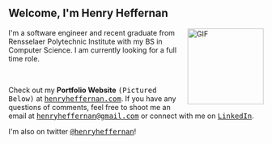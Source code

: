 <h2>Welcome, I'm Henry Heffernan 
</h2>
 
<a href="https://henryheffernan.com/"><img align="right" alt="GIF" width="150" src="https://cdn.discordapp.com/attachments/472252022456844288/972721337355354132/forhire.png" /></a>
<p>I'm a software engineer and recent graduate from Rensselaer Polytechnic Institute with my BS in Computer Science. I am currently looking for a full time role.</p>
<br>
<p>Check out my <b>Portfolio Website</b> <samp>(Pictured Below)</samp> at <a href="https://henryheffernan.com/"><samp>henryheffernan.com</samp></a>. If you have any questions of comments, feel free to shoot me an email at <a href="mailto:henryheffernan@gmail.com"><samp>henryheffernan@gmail.com</samp></a> or connect with me on <a href="https://www.linkedin.com/in/henryheffernan/"><samp>LinkedIn</samp></a>.</p>

<p>I'm also on twitter <a href="https://twitter.com/henryheffernan"><samp>@henryheffernan</samp></a>!</p>
<br>
<!-- <a href="https://henryheffernan.com/">
<img src="https://henryheffernan.com/images/preview-new.jpg" >
 </a> -->
<!---
&nbsp<img src="https://henryheffernan.vercel.app/favicon.ico" width="28" align="center"/>
-->
